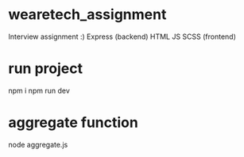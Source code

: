 # wearetech_assignment

Interview assignment :)
Express (backend)
HTML JS SCSS (frontend)

# run project

npm i
npm run dev

# aggregate function

node aggregate.js
